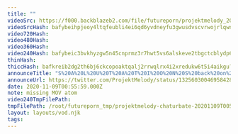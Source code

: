```yaml
---
title: ""
videoSrc: https://f000.backblazeb2.com/file/futureporn/projektmelody_2020-11-09_00-55-56.mkv
videoSrcHash: bafybeihpjeoy4ltqfeubli4ei6qd6yvdneyfu3gwusdvscvrwojrlqwnpu?filename=projektmelody-chaturbate-20201109T005559Z-source.mp4
video720Hash: 
video480Hash: 
video360Hash: 
video240Hash: bafybeic3bvkhyzgw5n45cnprmz3r7hwt5vs6alskeve2tbgctcblydp6oy?filename=projektmelody-chaturbate-20201109T005559Z-240p.mp4
thinHash: 
thiccHash: bafkreib2dg2th6bj6ckcopoaktqalj2rrwqlrx4i2xredukw6t5i4aikgu?filename=20201109T005559Z-thicc.jpg
announceTitle: "S%20A%20L%20U%20T%20A%20T%20I%20O%20N%20S%20back%20on%20cb%2C%20it%20felt%20like%20ages%20O.o"
announceUrl: https://twitter.com/ProjektMelody/status/1325603004695842816
date: 2020-11-09T00:55:59.000Z
note: missing MOV atom
video240TmpFilePath: 
tmpFilePath: /root/futureporn_tmp/projektmelody-chaturbate-20201109T005559Z-source.mp4
layout: layouts/vod.njk
tags:
---
```

